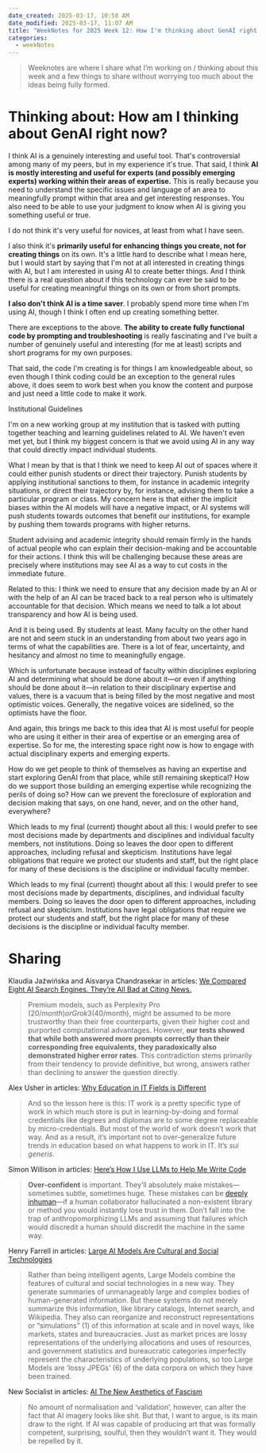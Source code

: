 ```yaml
---
date_created: 2025-03-17, 10:58 AM
date_modified: 2025-03-17, 11:07 AM
title: "WeekNotes for 2025 Week 12: How I'm thinking about GenAI right now?"
categories:
  - weekNotes
---
```


> Weeknotes are where I share what I’m working on / thinking about this week and a few things to share without worrying too much about the ideas being fully formed.

# Thinking about: How am I thinking about GenAI right now?

I think AI is a genuinely interesting and useful tool. That's controversial among many of my peers, but in my experience it's true. That said, I think **AI is mostly interesting and useful for experts (and possibly emerging experts) working within their areas of expertise.** This is really because you need to understand the specific issues and language of an area to meaningfully prompt within that area and get interesting responses. You also need to be able to use your judgment to know when AI is giving you something useful or true.

I do not think it's very useful for novices, at least from what I have seen.

I also think it's **primarily useful for enhancing things you create, not for creating things** on its own. It's a little hard to describe what I mean here, but I would start by saying that I'm not at all interested in creating things with AI, but I am interested in using AI to create better things. And I think there is a real question about if this technology can ever be said to be useful for creating meaningful things on its own or from short prompts.

**I also don't think AI is a time saver**. I probably spend more time when I'm using AI, though I think I often end up creating something better. 

There are exceptions to the above. **The ability to create fully functional code by prompting and troubleshooting** is really fascinating and I've built a number of genuinely useful and interesting (for me at least) scripts and short programs for my own purposes. 

That said, the code I'm creating is for things I am knowledgeable about, so even though I think coding could be an exception to the general rules above, it does seem to work best when you know the content and purpose and just need a little code to make it work.

Institutional Guidelines


I'm on a new working group at my institution that is tasked with putting together teaching and learning guidelines related to AI. We haven't even met yet, but I think my biggest concern is that we avoid using AI in any way that could directly impact individual students.

What I mean by that is that I think we need to keep AI out of spaces where it could either punish students or direct their trajectory. Punish students by applying institutional sanctions to them, for instance in academic integrity situations, or direct their trajectory by, for instance, advising them to take a particular program or class. My concern here is that either the implicit biases within the AI models will have a negative impact, or AI systems will push students towards outcomes that benefit our institutions, for example by pushing them towards programs with higher returns.

Student advising and academic integrity should remain firmly in the hands of actual people who can explain their decision-making and be accountable for their actions. I think this will be challenging because these areas are precisely where institutions may see AI as a way to cut costs in the immediate future.

Related to this: I think we need to ensure that any decision made by an AI or with the help of an AI can be traced back to a real person who is ultimately accountable for that decision. Which means we need to talk a lot about transparency and how AI is being used.

And it is being used. By students at least. Many faculty on the other hand are not and seem stuck in an understanding from about two years ago in terms of what the capabilities are. There is a lot of fear, uncertainty, and hesitancy and almost no time to meaningfully engage.

Which is unfortunate because instead of faculty within disciplines exploring AI and determining what should be done about it—or even if anything should be done about it—in relation to their disciplinary expertise and values, there is a vacuum that is being filled by the most negative and most optimistic voices. Generally, the negative voices are sidelined, so the optimists have the floor.

And again, this brings me back to this idea that AI is most useful for people who are using it either in their area of expertise or an emerging area of expertise. So for me, the interesting space right now is how to engage with actual disciplinary experts and emerging experts. 

How do we get people to think of themselves as having an expertise and start exploring GenAI from that place, while still remaining skeptical? How do we support those building an emerging expertise while recognizing the perils of doing so? How can we prevent the foreclosure of exploration and decision making that says, on one hand, never, and on the other hand, everywhere?

Which leads to my final (current) thought about all this: I would prefer to see most decisions made by departments and disciplines and individual faculty members, not institutions. Doing so leaves the door open to different approaches, including refusal and skepticism. Institutions have legal obligations that require we protect our students and staff, but the right place for many of these decisions is the discipline or individual faculty member. 

Which leads to my final (current) thought about all this: I would prefer to see most decisions made by departments, disciplines, and individual faculty members. Doing so leaves the door open to different approaches, including refusal and skepticism. Institutions have legal obligations that require we protect our students and staff, but the right place for many of these decisions is the discipline or individual faculty member.

# Sharing

Klaudia Jaźwińska and Aisvarya Chandrasekar in articles: [We Compared Eight AI Search Engines. They’re All Bad at Citing News.](https://www.cjr.org/tow_center/we-compared-eight-ai-search-engines-theyre-all-bad-at-citing-news.php)

> Premium models, such as Perplexity Pro ($20/month) or Grok 3 ($40/month), might be assumed to be more trustworthy than their free counterparts, given their higher cost and purported computational advantages. However, **our tests showed that while both answered more prompts correctly than their corresponding free equivalents, they paradoxically also demonstrated higher error rates**. This contradiction stems primarily from their tendency to provide definitive, but wrong, answers rather than declining to answer the question directly.

Alex Usher in articles: [Why Education in IT Fields is Different](https://higheredstrategy.com/why-education-in-it-fields-is-different/)

> And so the lesson here is this: IT work is a pretty specific type of work in which much store is put in learning-by-doing and formal credentials like degrees and diplomas are to some degree replaceable by micro-credentials. But most of the world of work doesn’t work that way. And as a result, it’s important not to over-generalize future trends in education based on what happens to work in IT. It’s *sui generis*.

Simon Willison in articles: [Here’s How I Use LLMs to Help Me Write Code](https://simonwillison.net/2025/Mar/11/using-llms-for-code/)

> **Over-confident** is important. They’ll absolutely make mistakes—sometimes subtle, sometimes huge. These mistakes can be [deeply inhuman](https://simonwillison.net/2025/Mar/2/kellan-elliott-mccrea/)—if a human collaborator hallucinated a non-existent library or method you would instantly lose trust in them. Don’t fall into the trap of anthropomorphizing LLMs and assuming that failures which would discredit a human should discredit the machine in the same way.

Henry Farrell in articles: [Large AI Models Are Cultural and Social Technologies](https://henryfarrell.net/large-ai-models-are-cultural-and-social-technologies/?utm_source=substack&utm_medium=email)

> Rather than being intelligent agents, Large Models combine the features of cultural and social technologies in a new way. They generate summaries of unmanageably large and complex bodies of human-generated information. But these systems do not merely summarize this information, like library catalogs, Internet search, and Wikipedia. They also can reorganize and reconstruct representations or “simulations” (1) of this information at scale and in novel ways, like markets, states and bureaucracies. Just as market prices are lossy representations of the underlying allocations and uses of resources, and government statistics and bureaucratic categories imperfectly represent the characteristics of underlying populations, so too Large Models are ‘lossy JPEGs’ (6) of the data corpora on which they have been trained.

New Socialist in articles: [AI The New Aesthetics of Fascism](https://newsocialist.org.uk/transmissions/ai-the-new-aesthetics-of-fascism/?utm_source=substack&utm_medium=email)

> No amount of normalisation and ‘validation’, however, can alter the fact that AI imagery looks like shit. But that, I want to argue, is its main draw to the right. If AI was capable of producing art that was formally competent, surprising, soulful, then they wouldn’t want it. They would be repelled by it.
